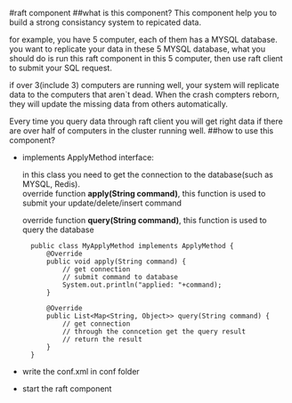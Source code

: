 #raft component
##what is this component?
This component help you to build a strong consistancy system to repicated data. 

for example, you have 5 computer, each of them has a MYSQL database. you want to replicate your data in these 5 MYSQL database, what you should do is run this raft component in this 5 computer, then use raft client to submit your SQL request. 

if over 3(include 3) computers are running well, your system will replicate data to the computers that aren`t dead. When the crash compters reborn, they will update the missing data from others automatically.

Every time you query data through raft client you will get right data if there are over half of computers in the cluster running well.
##how to use this component?
- implements ApplyMethod interface:

  in this class you need to get the connection to the database(such as MYSQL, Redis).   
  override function **apply(String command)**, this function is used to submit your update/delete/insert command

  override function **query(String command)**, this function is used to query the database

    	public class MyApplyMethod implements ApplyMethod {
			@Override
			public void apply(String command) {
				// get connection
				// submit command to database
				System.out.println("applied: "+command);
			}
	
			@Override
			public List<Map<String, Object>> query(String command) {
				// get connection
				// through the conncetion get the query result
				// return the result
			}
		}

- write the conf.xml in conf folder
- start the raft component

